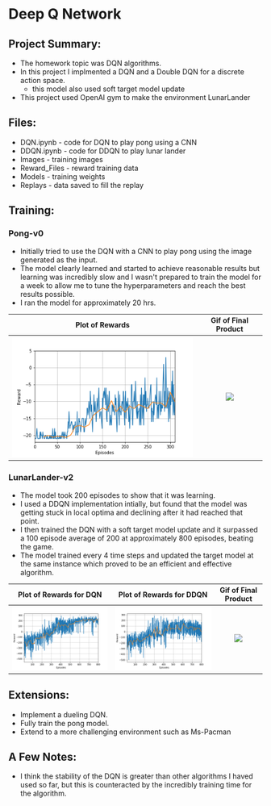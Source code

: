 # Deep Q Network

## Project Summary:
- The homework topic was DQN algorithms. 
- In this project I implmented a DQN and a Double DQN for a discrete action space. 
    - this model also used soft target model update
- This project used OpenAI gym to make the environment LunarLander

## Files:
- DQN.ipynb - code for DQN to play pong using a CNN 
- DDQN.ipynb - code for DDQN to play lunar lander
- Images - training images
- Reward_Files - reward training data
- Models - training weights
- Replays - data saved to fill the replay
    
## Training: 

### Pong-v0

- Initially tried to use the DQN with a CNN to play pong using the image generated as the input.
- The model clearly learned and started to achieve reasonable results but learning was incredibly slow and I wasn't prepared to train the model for a week to allow me to tune the hyperparameters and reach the best results possible.
- I ran the model for approximately 20 hrs. 

Plot of Rewards       |  Gif of Final Product | 
:-------------------------:|:-------------------------:|
![](./Images/Pong-ep-310.png)  |  ![](./Images/Pong.gif) | 


### LunarLander-v2

- The model took 200 episodes to show that it was learning.
- I used a DDQN implementation intially, but found that the model was getting stuck in local optima and declining after it had reached that point. 
- I then trained the DQN with a soft target model update and it surpassed a 100 episode average of 200 at approximately 800 episodes, beating the game. 
- The model trained every 4 time steps and updated the target model at the same instance which proved to be an efficient and effective algorithm.

Plot of Rewards for DQN    | Plot of Rewards for DDQN    |  Gif of Final Product | 
:-------------------------:|:-------------------------:|:-------------------------:|
![](./Images/DQN_800ep.png)  |  ![](./Images/DDQN_1000ep.png) | ![](./Images/LunarLander_DQN.gif) |


## Extensions: 
- Implement a dueling DQN. 
- Fully train the pong model.
- Extend to a more challenging environment such as Ms-Pacman


## A Few Notes:
- I think the stability of the DQN is greater than other algorithms I haved used so far, but this is counteracted by the incredibly training time for the algorithm.